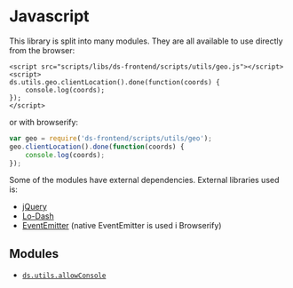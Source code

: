 # Javascript

This library is split into many modules. They are all available to use directly
from the browser:

```
<script src="scripts/libs/ds-frontend/scripts/utils/geo.js"></script>
<script>
ds.utils.geo.clientLocation().done(function(coords) {
    console.log(coords);
});
</script>
```

or with browserify:

```js
var geo = require('ds-frontend/scripts/utils/geo');
geo.clientLocation().done(function(coords) {
    console.log(coords);
});
```

Some of the modules have external dependencies. External libraries used is:

- [jQuery](http://jquery.com/download/)
- [Lo-Dash](https://lodash.com/)
- [EventEmitter](https://github.com/Wolfy87/EventEmitter) (native EventEmitter is used i Browserify)

## Modules

- [`ds.utils.allowConsole`](scripts/utils/allow-console)
